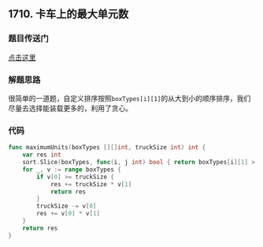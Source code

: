 ## 1710. 卡车上的最大单元数

### 题目传送门

[点击这里](https://leetcode.cn/problems/maximum-units-on-a-truck/)

### 解题思路

很简单的一道题，自定义排序按照`boxTypes[i][1]`的从大到小的顺序排序，我们尽量去选择能装载更多的，利用了贪心。

### 代码

```go
func maximumUnits(boxTypes [][]int, truckSize int) int {
    var res int
    sort.Slice(boxTypes, func(i, j int) bool { return boxTypes[i][1] > boxTypes[j][1] })
    for _, v := range boxTypes {
        if v[0] >= truckSize {
            res += truckSize * v[1]
            return res
        }
        truckSize -= v[0]
        res += v[0] * v[1]
    }
    return res
}
```